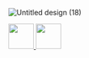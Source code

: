 ![Untitled design (18)](https://user-images.githubusercontent.com/90695071/228875948-628ea189-3a29-4db1-b219-bd097d3b8b44.png)

<a href="https://play.google.com/store/apps/developer?id=M+S+Sandeep+Kamath&hl=en&gl=IN"><img src="https://user-images.githubusercontent.com/90695071/228848520-ae1b29fc-e06d-4ad4-bd1b-e5c95025041c.png" width="50" height="50"> <a href="https://medium.com/@msandeepcip"><img  src="https://user-images.githubusercontent.com/90695071/228849890-66f5ce6b-9af4-4a63-8419-42e5d85a25f3.png" width="50" height="50">
